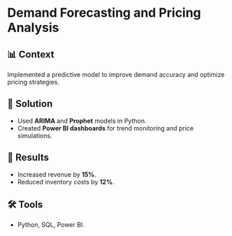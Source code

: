 # Demand Forecasting and Pricing Analysis  

## 📊 Context  
Implemented a predictive model to improve demand accuracy and optimize pricing strategies.  

## 🚀 Solution  
- Used **ARIMA** and **Prophet** models in Python.  
- Created **Power BI dashboards** for trend monitoring and price simulations.  

## 🎯 Results  
- Increased revenue by **15%**.  
- Reduced inventory costs by **12%**.  

## 🛠 Tools  
- Python, SQL, Power BI.  
